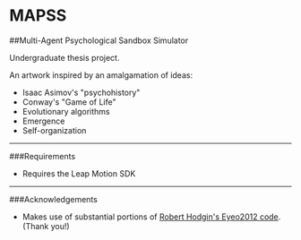 MAPSS
=======

##Multi-Agent Psychological Sandbox Simulator

Undergraduate thesis project.

An artwork inspired by an amalgamation of ideas:

- Isaac Asimov's "psychohistory"
- Conway's "Game of Life"
- Evolutionary algorithms
- Emergence
- Self-organization

* * *

###Requirements

- Requires the Leap Motion SDK

* * *

###Acknowledgements

- Makes use of substantial portions of [Robert Hodgin's Eyeo2012 code](https://github.com/flight404/Eyeo2012). (Thank you!)
